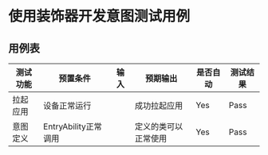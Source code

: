# 使用装饰器开发意图测试用例

## 用例表

| 测试功能   | 预置条件             | 输入                        | 预期输出       | 是否自动 | 测试结果 |
|--------|------------------|---------------------------|------------|------| -------- |
| 拉起应用   | 设备正常运行           |                           | 成功拉起应用     | Yes  | Pass     |
| 意图定义 | EntryAbility正常调用 |                           | 定义的类可以正常使用 | Yes  | Pass     |

